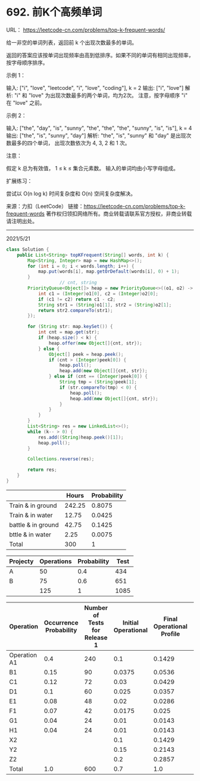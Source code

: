 # 692. 前K个高频单词

URL： https://leetcode-cn.com/problems/top-k-frequent-words/

给一非空的单词列表，返回前 k 个出现次数最多的单词。

返回的答案应该按单词出现频率由高到低排序。如果不同的单词有相同出现频率，按字母顺序排序。

示例 1：

输入: ["i", "love", "leetcode", "i", "love", "coding"], k = 2
输出: ["i", "love"]
解析: "i" 和 "love" 为出现次数最多的两个单词，均为2次。
    注意，按字母顺序 "i" 在 "love" 之前。


示例 2：

输入: ["the", "day", "is", "sunny", "the", "the", "the", "sunny", "is", "is"], k = 4
输出: ["the", "is", "sunny", "day"]
解析: "the", "is", "sunny" 和 "day" 是出现次数最多的四个单词，
    出现次数依次为 4, 3, 2 和 1 次。


注意：

假定 k 总为有效值， 1 ≤ k ≤ 集合元素数。
输入的单词均由小写字母组成。


扩展练习：

尝试以 O(n log k) 时间复杂度和 O(n) 空间复杂度解决。

来源：力扣（LeetCode）
链接：https://leetcode-cn.com/problems/top-k-frequent-words
著作权归领扣网络所有。商业转载请联系官方授权，非商业转载请注明出处。

---

2021/5/21

```java
class Solution {
    public List<String> topKFrequent(String[] words, int k) {
        Map<String, Integer> map = new HashMap<>();
        for (int i = 0; i < words.length; i++) {
            map.put(words[i], map.getOrDefault(words[i], 0) + 1);
        }
                    // cnt, string
        PriorityQueue<Object[]> heap = new PriorityQueue<>((o1, o2) -> {
            int c1 = (Integer)o1[0], c2 = (Integer)o2[0];
            if (c1 != c2) return c1 - c2;
            String str1 = (String)o1[1], str2 = (String)o2[1];
            return str2.compareTo(str1);
        });

        for (String str: map.keySet()) {
            int cnt = map.get(str);
            if (heap.size() < k) {
                heap.offer(new Object[]{cnt, str});
            } else {
                Object[] peek = heap.peek();
                if (cnt > (Integer)peek[0]) {
                    heap.poll();
                    heap.add(new Object[]{cnt, str});
                } else if (cnt == (Integer)peek[0]) {
                    String tmp = (String)peek[1];
                    if (str.compareTo(tmp) < 0) {
                        heap.poll();
                        heap.add(new Object[]{cnt, str});
                    }
                }
            }
        }
        List<String> res = new LinkedList<>();
        while (k-- > 0) {
            res.add((String)heap.peek()[1]);
            heap.poll();
        }

        Collections.reverse(res);

        return res;
    }
}
```



|                    | Hours  | Probability |
| ------------------ | ------ | ----------- |
| Train & in ground  | 242.25 | 0.8075      |
| Train & in water   | 12.75  | 0.0425      |
| battle & in ground | 42.75  | 0.1425      |
| bttle & in water   | 2.25   | 0.0075      |
| Total              | 300    | 1           |

| Projecty | Operations | Probability | Test |
| -------- | ---------- | ----------- | ---- |
| A        | 50         | 0.4         | 434  |
| B        | 75         | 0.6         | 651  |
|          | 125        | 1           | 1085 |

| Operation    | Occurrence Probability | Number of Tests for Release 1 | Initial Operational | Final Operational Profile | Number of Tests for Release 2 |
| ------------ | ---------------------- | ----------------------------- | ------------------- | ------------------------- | ----------------------------- |
| Operation A1 | 0.4                    | 240                           | 0.1                 | 0.1429                    | 86                            |
| B1           | 0.15                   | 90                            | 0.0375              | 0.0536                    | 32                            |
| C1           | 0.12                   | 72                            | 0.03                | 0.0429                    | 26                            |
| D1           | 0.1                    | 60                            | 0.025               | 0.0357                    | 21                            |
| E1           | 0.08                   | 48                            | 0.02                | 0.0286                    | 17                            |
| F1           | 0.07                   | 42                            | 0.0175              | 0.025                     | 15                            |
| G1           | 0.04                   | 24                            | 0.01                | 0.0143                    | 9                             |
| H1           | 0.04                   | 24                            | 0.01                | 0.0143                    | 9                             |
| X2           |                        |                               | 0.1                 | 0.1429                    | 86                            |
| Y2           |                        |                               | 0.15                | 0.2143                    | 129                           |
| Z2           |                        |                               | 0.2                 | 0.2857                    | 171                           |
| Total        | 1.0                    | 600                           | 0.7                 | 1.0                       | 600                           |



